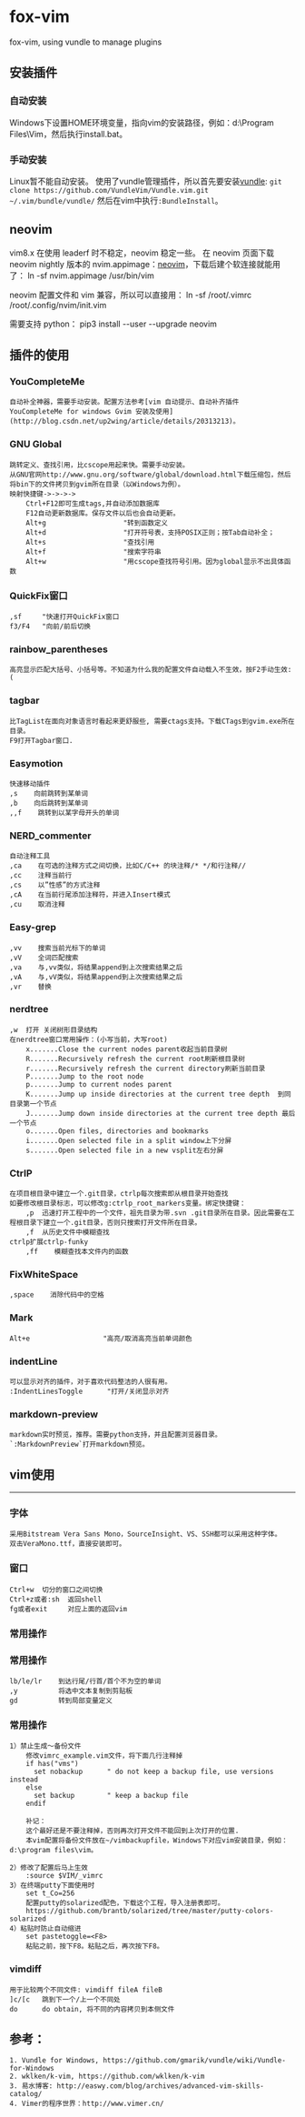﻿fox-vim
================================================================================

fox-vim, using vundle to manage plugins

## 安装插件
### 自动安装
Windows下设置HOME环境变量，指向vim的安装路径，例如：d:\Program Files\Vim，然后执行install.bat。
### 手动安装
Linux暂不能自动安装。
使用了vundle管理插件，所以首先要安装[vundle](https://github.com/VundleVim/Vundle.vim):
`git clone https://github.com/VundleVim/Vundle.vim.git ~/.vim/bundle/vundle/`
然后在vim中执行`:BundleInstall`。

## neovim
vim8.x 在使用 leaderf 时不稳定，neovim 稳定一些。
在 neovim 页面下载 neovim nightly 版本的 nvim.appimage：[neovim](https://github.com/neovim/neovim/releases)，下载后建个软连接就能用了：
ln -sf nvim.appimage /usr/bin/vim

neovim 配置文件和 vim 兼容，所以可以直接用：
ln -sf /root/.vimrc /root/.config/nvim/init.vim

需要支持 python：
pip3 install --user --upgrade neovim

## 插件的使用
### YouCompleteMe
    自动补全神器，需要手动安装。配置方法参考[vim 自动提示、自动补齐插件 YouCompleteMe for windows Gvim 安装及使用](http://blog.csdn.net/up2wing/article/details/20313213)。
### GNU Global
    跳转定义、查找引用，比cscope用起来快。需要手动安装。
    从GNU官网http://www.gnu.org/software/global/download.html下载压缩包，然后将bin下的文件拷贝到gvim所在目录（以Windows为例）。
    映射快捷键->->->->
        Ctrl+F12即可生成tags,并自动添加数据库
        F12自动更新数据库。保存文件以后也会自动更新。
        Alt+g                   "转到函数定义
        Alt+d                   "打开符号表，支持POSIX正则；按Tab自动补全；
        Alt+s                   "查找引用
        Alt+f                   "搜索字符串
        Alt+w                   "用cscope查找符号引用。因为global显示不出具体函数
### QuickFix窗口
    ,sf     "快速打开QuickFix窗口
    f3/F4   "向前/前后切换
### rainbow_parentheses
    高亮显示匹配大括号、小括号等。不知道为什么我的配置文件自动载入不生效，按F2手动生效:(
### tagbar
    比TagList在面向对象语言时看起来更舒服些, 需要ctags支持。下载CTags到gvim.exe所在目录。
    F9打开Tagbar窗口.
### Easymotion
    快速移动插件
    ,s    向前跳转到某单词
    ,b    向后跳转到某单词
    ,,f    跳转到以某字母开头的单词

### NERD_commenter
    自动注释工具
    ,ca    在可选的注释方式之间切换，比如C/C++ 的块注释/* */和行注释//
    ,cc    注释当前行
    ,cs    以”性感”的方式注释
    ,cA    在当前行尾添加注释符，并进入Insert模式
    ,cu    取消注释

### Easy-grep
    ,vv    搜索当前光标下的单词
    ,vV    全词匹配搜索
    ,va    与,vv类似，将结果append到上次搜索结果之后
    ,vA    与,vV类似，将结果append到上次搜索结果之后
    ,vr    替换
### nerdtree
    ,w  打开 关闭树形目录结构
    在nerdtree窗口常用操作：(小写当前，大写root)
        x.......Close the current nodes parent收起当前目录树
        R.......Recursively refresh the current root刷新根目录树
        r.......Recursively refresh the current directory刷新当前目录
        P.......Jump to the root node
        p.......Jump to current nodes parent
        K.......Jump up inside directories at the current tree depth  到同目录第一个节点
        J.......Jump down inside directories at the current tree depth 最后一个节点
        o.......Open files, directories and bookmarks
        i.......Open selected file in a split window上下分屏
        s.......Open selected file in a new vsplit左右分屏
### CtrlP
    在项目根目录中建立一个.git目录，ctrlp每次搜索即从根目录开始查找
    如要修改根目录标志，可以修改g:ctrlp_root_markers变量。绑定快捷键：
        ,p  迅速打开工程中的一个文件，祖先目录为带.svn .git目录所在目录。因此需要在工程根目录下建立一个.git目录，否则只搜索打开文件所在目录。
        ,f  从历史文件中模糊查找
    ctrlp扩展ctrlp-funky
        ,ff    模糊查找本文件内的函数

### FixWhiteSpace
    ,space    消除代码中的空格

### Mark
    Alt+e                  "高亮/取消高亮当前单词颜色

### indentLine
    可以显示对齐的插件，对于喜欢代码整洁的人很有用。
    :IndentLinesToggle      "打开/关闭显示对齐

### markdown-preview
    markdown实时预览，推荐。需要python支持，并且配置浏览器目录。
    `:MarkdownPreview`打开markdown预览。


## vim使用
----------------------------------------------
### 字体
    采用Bitstream Vera Sans Mono，SourceInsight、VS、SSH都可以采用这种字体。
    双击VeraMono.ttf，直接安装即可。

### 窗口
    Ctrl+w  切分的窗口之间切换
    Ctrl+z或者:sh  返回shell
    fg或者exit     对应上面的返回vim
### 常用操作
### 常用操作
    lb/le/lr    到达行尾/行首/首个不为空的单词
    ,y          将选中文本复制到剪贴板
    gd          转到局部变量定义
### 常用操作
    1）禁止生成～备份文件
        修改vimrc_example.vim文件，将下面几行注释掉
        if has("vms")
          set nobackup		" do not keep a backup file, use versions instead
        else
          set backup		" keep a backup file
        endif

        补记：
        这个最好还是不要注释掉，否则再次打开文件不能回到上次打开的位置.
        本vim配置将备份文件放在~/vimbackupfile，Windows下对应vim安装目录，例如：d:\program files\vim。

    2）修改了配置后马上生效
        :source $VIM/_vimrc
    3）在终端putty下面使用时
        set t_Co=256
        配置putty的solarized配色，下载这个工程，导入注册表即可。
        https://github.com/brantb/solarized/tree/master/putty-colors-solarized
    4）粘贴时防止自动缩进
        set pastetoggle=<F8>
        粘贴之前，按下F8。粘贴之后，再次按下F8。
### vimdiff
    用于比较两个不同文件: vimdiff fileA fileB
    ]c/[c   跳到下一个/上一个不同处
    do      do obtain, 将不同的内容拷贝到本侧文件



参考：
-------------------------------------------
    1. Vundle for Windows, https://github.com/gmarik/vundle/wiki/Vundle-for-Windows
    2. wklken/k-vim, https://github.com/wklken/k-vim
    3. 易水博客: http://easwy.com/blog/archives/advanced-vim-skills-catalog/
    4. Vimer的程序世界：http://www.vimer.cn/

